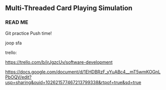 ## Multi-Threaded Card Playing Simulation
### READ ME

Git practice
Push time!

joop
sfa

trello:

https://trello.com/b/jrJgzcUv/software-development

https://docs.google.com/document/d/1EHDBRzF_yYuABc4__mT5wmKOGnLPbOQV/edit?usp=sharing&ouid=102621577467213799338&rtpof=true&sd=true